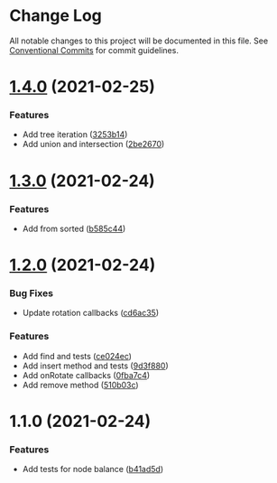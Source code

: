 # Change Log

All notable changes to this project will be documented in this file.
See [Conventional Commits](https://conventionalcommits.org) for commit guidelines.

# [1.4.0](https://github.com/js-structured/structured/compare/@structured/weight-balanced-tree@1.3.0...@structured/weight-balanced-tree@1.4.0) (2021-02-25)


### Features

* Add tree iteration ([3253b14](https://github.com/js-structured/structured/commit/3253b148aba6df19cf01497c22a0b52900ecd280))
* Add union and intersection ([2be2670](https://github.com/js-structured/structured/commit/2be26702ca15cab892a9927a0813954ef12834f4))





# [1.3.0](https://github.com/js-structured/structured/compare/@structured/weight-balanced-tree@1.2.0...@structured/weight-balanced-tree@1.3.0) (2021-02-24)


### Features

* Add from sorted ([b585c44](https://github.com/js-structured/structured/commit/b585c44557d48c89aa63ca1afc553f621f18d672))





# [1.2.0](https://github.com/js-structured/structured/compare/@structured/weight-balanced-tree@1.1.0...@structured/weight-balanced-tree@1.2.0) (2021-02-24)


### Bug Fixes

* Update rotation callbacks ([cd6ac35](https://github.com/js-structured/structured/commit/cd6ac351ae35ba01048d4cf684a04bd42908e7b2))


### Features

* Add find and tests ([ce024ec](https://github.com/js-structured/structured/commit/ce024ec063a9ef9cb3d162ef39032d48300834b4))
* Add insert method and tests ([9d3f880](https://github.com/js-structured/structured/commit/9d3f88040e8975e3f75b515f4999be1bdfcadbf7))
* Add onRotate callbacks ([0fba7c4](https://github.com/js-structured/structured/commit/0fba7c471dfafe75a7c9b83e675ab08b4b1c68e9))
* Add remove method ([510b03c](https://github.com/js-structured/structured/commit/510b03c1bd8b1cf522875246982908d1207c3a0e))





# 1.1.0 (2021-02-24)


### Features

* Add tests for node balance ([b41ad5d](https://github.com/js-structured/structured/commit/b41ad5dee439fe8f6807353b83b19ce25c2a1f3e))
